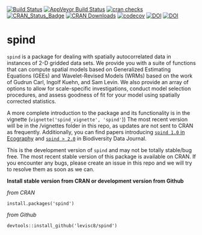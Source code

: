 [![Build Status](https://travis-ci.org/levisc8/spind.svg?branch=master)](https://travis-ci.org/levisc8/spind)
[![AppVeyor Build Status](https://ci.appveyor.com/api/projects/status/github/levisc8/spind?branch=master&svg=true)](https://ci.appveyor.com/project/levisc8/spind)
[![cran checks](https://badges.cranchecks.info/worst/spind.svg)](https://badges.cranchecks.info/pkgs/spind)
[![CRAN_Status_Badge](https://badges.cranchecks.info/summary/spind.svg)](http://cran.r-project.org/package=spind)
[![CRAN Downloads](https://cranlogs.r-pkg.org/badges/spind)](https://cran.r-project.org/package=spind)
[![codecov](https://codecov.io/gh/levisc8/spind/branch/master/graph/badge.svg)](https://codecov.io/gh/levisc8/spind)
[![DOI](https://zenodo.org/badge/DOI/10.3897/BDJ.6.e20760.svg)](https://doi.org/10.3897/BDJ.6.e20760)
[![DOI](https://zenodo.org/badge/DOI/10.1111/ecog.02593.svg)](https://doi.org/10.1111/ecog.02593)


# spind 

`spind` is a package for dealing with spatially autocorrelated data in instances of 2-D gridded data sets. We provide you with a suite of functions that can compute spatial models based on Generalized Estimating Equations (GEEs) and Wavelet-Revised Models (WRMs) based on the work of Gudrun Carl, Ingolf Kuehn, and Sam Levin. We also provide an array of options to allow for scale-specific investigations, conduct model selection procedures, and assess goodness of fit for your model using spatially corrected statistics.  

A more complete introduction to the package and its functionality is in the vignette (`vignette('spind_vignette', 'spind'`)) The most recent version will be in the /vignettes folder in this repo, as updates are not sent to CRAN as frequently. Additionally, you can find papers introducing [`spind 1.0` in Ecography](https://onlinelibrary.wiley.com/doi/abs/10.1111/ecog.02593) and [`spind > 2.0`](https://bdj.pensoft.net/articles.php?id=20760) in Biodiversity Data Journal. 

This is the development version of `spind` and may not be totally stable/bug free. The most recent stable version of this package is available on CRAN. If you encounter any bugs, please create an issue in this repo and we will try to resolve them as soon as we can. 

**Install stable version from CRAN or development version from Github**

*from CRAN*

`install.packages('spind')`

*from Github*

`devtools::install_github('levisc8/spind')`
